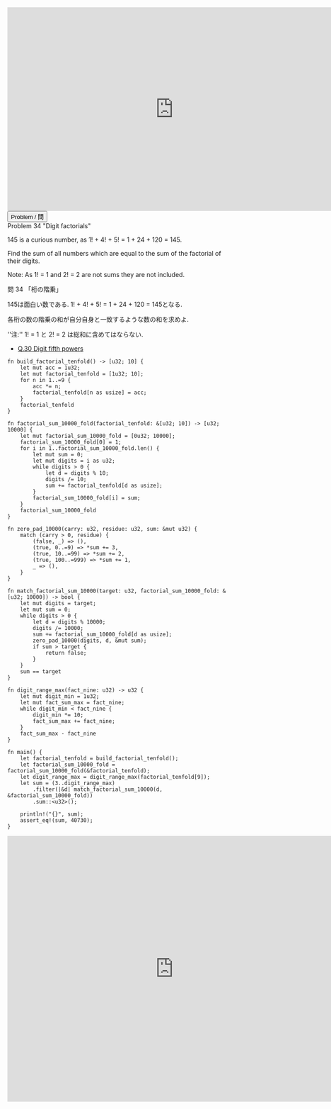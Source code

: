 <html><iframe src="https://docs.google.com/presentation/d/e/2PACX-1vTeoLqSi_tW6-cthF65pJrDdZJARY6fKE2jQAD_ZztTx_Q7SaxqQGvFqtQFD8bbdMqM8NFerkul_A57/embed?start=false&loop=false&delayms=60000" frameborder="0" width="750" height="460" allowfullscreen="true" mozallowfullscreen="true" webkitallowfullscreen="true"></iframe></html>

<html>
<button class="accordion" onclick="toggle('the-accordion');">Problem / 問</button>
<div id="the-accordion" class="panel w3-hide">
Problem 34 "Digit factorials"

<p>145 is a curious number, as 1! + 4! + 5! = 1 + 24 + 120 = 145.</p>
<p>Find the sum of all numbers which are equal to the sum of the factorial of their digits.</p>
<p class="smaller">Note: As 1! = 1 and 2! = 2 are not sums they are not included.</p>

問 34 「桁の階乗」

145は面白い数である.
1! + 4! + 5! = 1 + 24 + 120 = 145となる.

各桁の数の階乗の和が自分自身と一致するような数の和を求めよ.

''注:'' 1! = 1 と 2! = 2 は総和に含めてはならない.
</div>
</html>


- [Q.30 Digit fifth powers](./e30.md)

```rust,editable
fn build_factorial_tenfold() -> [u32; 10] {
    let mut acc = 1u32;
    let mut factorial_tenfold = [1u32; 10];
    for n in 1..=9 {
        acc *= n;
        factorial_tenfold[n as usize] = acc;
    }
    factorial_tenfold
}

fn factorial_sum_10000_fold(factorial_tenfold: &[u32; 10]) -> [u32; 10000] {
    let mut factorial_sum_10000_fold = [0u32; 10000];
    factorial_sum_10000_fold[0] = 1;
    for i in 1..factorial_sum_10000_fold.len() {
        let mut sum = 0;
        let mut digits = i as u32;
        while digits > 0 {
            let d = digits % 10;
            digits /= 10;
            sum += factorial_tenfold[d as usize];
        }
        factorial_sum_10000_fold[i] = sum;
    }
    factorial_sum_10000_fold
}

fn zero_pad_10000(carry: u32, residue: u32, sum: &mut u32) {
    match (carry > 0, residue) {
        (false, _) => (),
        (true, 0..=9) => *sum += 3,
        (true, 10..=99) => *sum += 2,
        (true, 100..=999) => *sum += 1,
        _ => (),
    }
}

fn match_factorial_sum_10000(target: u32, factorial_sum_10000_fold: &[u32; 10000]) -> bool {
    let mut digits = target;
    let mut sum = 0;
    while digits > 0 {
        let d = digits % 10000;
        digits /= 10000;
        sum += factorial_sum_10000_fold[d as usize];
        zero_pad_10000(digits, d, &mut sum);
        if sum > target {
            return false;
        }
    }
    sum == target
}

fn digit_range_max(fact_nine: u32) -> u32 {
    let mut digit_min = 1u32;
    let mut fact_sum_max = fact_nine;
    while digit_min < fact_nine {
        digit_min *= 10;
        fact_sum_max += fact_nine;
    }
    fact_sum_max - fact_nine
}

fn main() {
    let factorial_tenfold = build_factorial_tenfold();
    let factorial_sum_10000_fold = factorial_sum_10000_fold(&factorial_tenfold);
    let digit_range_max = digit_range_max(factorial_tenfold[9]);
    let sum = (3..digit_range_max)
        .filter(|&d| match_factorial_sum_10000(d, &factorial_sum_10000_fold)) 
        .sum::<u32>();

    println!("{}", sum);
    assert_eq!(sum, 40730);
}
```

<html><iframe frameborder="0" width="750" height="600" src="https://play.rust-lang.org/?version=stable&mode=debug&edition=2018&code=fn%20main()%20%7B%0A%20%20%20%20println!(%22%7B%7D%22%2C%20factorial_digit_sum(99))%3B%0A%20%20%20%20assert_eq!(factorial_digit_sum(99)%2C%20362880%20*%202)%3B%0A%20%20%20%20assert_eq!(factorial_digit_sum(0)%2C%201)%3B%0A%20%20%20%20assert_eq!(factorial_digit_sum(123)%2C%201%20%2B%202%20%2B%202%20*%203)%3B%0A%7D%0A%0Afn%20factorial(n%3A%20u32)%20-%3E%20u32%20%7B%0A%20%20%20%20(2..%3Dn).product()%0A%7D%0A%0Afn%20factorial_digit_sum(mut%20n%3A%20u32)%20-%3E%20u32%20%7B%0A%20%20%20%20if%20n%20%3D%3D%200%20%7B%0A%20%20%20%20%20%20%20%20return%201%3B%0A%20%20%20%20%7D%0A%20%20%20%20let%20mut%20sum%20%3D%200%3B%0A%20%20%20%20while%20n%20%3E%200%20%7B%0A%20%20%20%20%20%20%20%20let%20d%20%3D%20n%20%25%2010%3B%0A%20%20%20%20%20%20%20%20sum%20%2B%3D%20factorial(d)%3B%0A%20%20%20%20%20%20%20%20n%20%2F%3D%2010%3B%0A%20%20%20%20%7D%0A%20%20%20%20sum%0A%7D%0A"></iframe></html>
